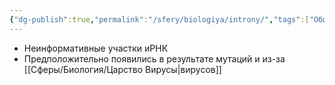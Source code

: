 ```yaml
---
{"dg-publish":true,"permalink":"/sfery/biologiya/introny/","tags":["Общаябиология"]}
---
```


- Неинформативные участки иРНК
- Предположительно появились в результате мутаций и из-за [[Сферы/Биология/Царство Вирусы\|вирусов]]